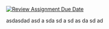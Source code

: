 [![Review Assignment Due Date](https://classroom.github.com/assets/deadline-readme-button-24ddc0f5d75046c5622901739e7c5dd533143b0c8e959d652212380cedb1ea36.svg)](https://classroom.github.com/a/H_LCqRdd)

asdasdad
asd
a
sda
sd
a
sd
as
da
sd
ad
